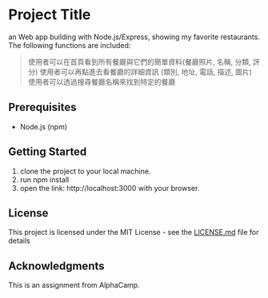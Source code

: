 # Project Title

an Web app building with Node.js/Express, showing my favorite restaurants. The following functions are included:
> 使用者可以在首頁看到所有餐廳與它們的簡單資料(餐廳照片, 名稱, 分類, 評分)
> 使用者可以再點進去看餐廳的詳細資訊 (類別, 地址, 電話, 描述, 圖片)
> 使用者可以透過搜尋餐廳名稱來找到特定的餐廳

## Prerequisites

 - Node.js (npm)

## Getting Started

1. clone the project to your local machine.
2. run npm install
3. open the link: http://localhost:3000 with your browser.

## License
This project is licensed under the MIT License - see the [LICENSE.md](LICENSE.md) file for details

## Acknowledgments
This is an assignment from AlphaCamp.